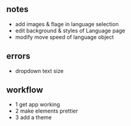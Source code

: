 ## notes
- add images & flage in language selection
- edit background & styles of Language page
- modify move speed of language object

## errors
- dropdown text size

## workflow 
- 1 get app working
- 2 make elements prettier
- 3 add a theme
